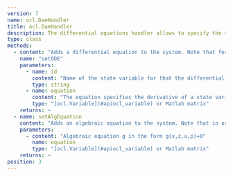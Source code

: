 ```yaml
---
version: 7
name: ocl.DaeHandler
title: ocl.DaeHandler
description: The differential equations handler allows to specify the system equations which can be of ODE and DAE type.
type: class
methods:
  - content: "Adds a differential equation to the system. Note that for every state variable defined in the variables function, a differential equation must be specified."
    name: "setODE"
    parameters:
      - name: id
        content: "Name of the state variable for that the differential equation is given."
        type: string
      - name: equation
        content: "The equation specifies the derivative of a state variable. Right hand side of the differential equation dot(x) = f(x,z,u,p) for state variable x."
        type: "[ocl.Variable](#apiocl_variable) or Matlab matrix"
    returns: ~
  - name: setAlgEquation
    content: "Adds an algebraic equation to the system. Note that in order to be able to simulate the system, the total number of rows of the algebraic equations needs to be equal to the total number/dimension of algebraic variables."
    parameters:
      - content: "Algebraic equation g in the form g(x,z,u,p)=0"
        name: equation
        type: "[ocl.Variable](#apiocl_variable) or Matlab matrix"
    returns: ~
position: 3
---
```

